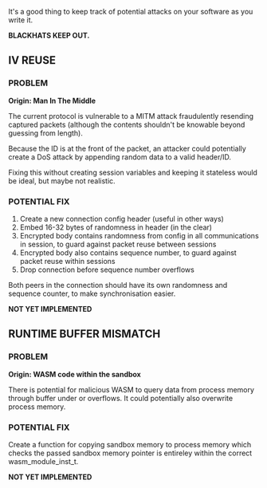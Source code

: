 It's a good thing to keep track of potential attacks on your software as you write it.

**BLACKHATS KEEP OUT.**

## IV REUSE

### PROBLEM

**Origin: Man In The Middle**

The current protocol is vulnerable to a MITM attack fraudulently resending captured packets (although the contents shouldn't be knowable beyond guessing from length).

Because the ID is at the front of the packet, an attacker could potentially create a DoS attack by appending random data to a valid header/ID.

Fixing this without creating session variables and keeping it stateless would be ideal, but maybe not realistic. 

### POTENTIAL FIX

1. Create a new connection config header (useful in other ways)
2. Embed 16-32 bytes of randomness in header (in the clear)
3. Encrypted body contains randomness from config in all communications in session, to guard against packet reuse between sessions
4. Encrypted body also contains sequence number, to guard against packet reuse within sessions
5. Drop connection before sequence number overflows

Both peers in the connection should have its own randomness and sequence counter, to make synchronisation easier.

**NOT YET IMPLEMENTED**

## RUNTIME BUFFER MISMATCH

### PROBLEM

**Origin: WASM code within the sandbox**

There is potential for malicious WASM to query data from process memory through buffer under or overflows. It could potentially also overwrite process memory.

### POTENTIAL FIX

Create a function for copying sandbox memory to process memory which checks the passed sandbox memory pointer is entireley within the correct wasm_module_inst_t.

**NOT YET IMPLEMENTED**